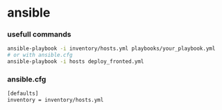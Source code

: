 # ansible

### usefull commands

```bash
ansible-playbook -i inventory/hosts.yml playbooks/your_playbook.yml
# or with ansible.cfg
ansible-playbook -i hosts deploy_fronted.yml
```

### ansible.cfg

```bash
[defaults]
inventory = inventory/hosts.yml
```
